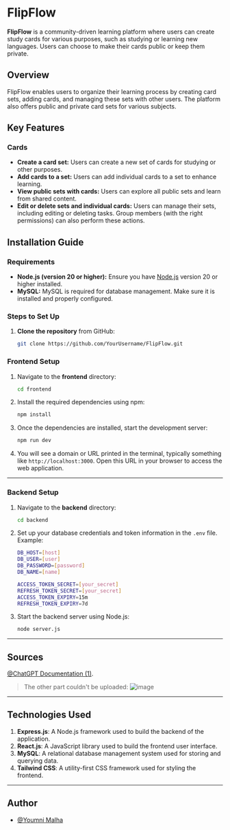 # FlipFlow

**FlipFlow** is a community-driven learning platform where users can create study cards for various purposes, such as studying or learning new languages. Users can choose to make their cards public or keep them private.

## Overview

FlipFlow enables users to organize their learning process by creating card sets, adding cards, and managing these sets with other users. The platform also offers public and private card sets for various subjects.

## Key Features

### Cards
- **Create a card set:** Users can create a new set of cards for studying or other purposes.
- **Add cards to a set:** Users can add individual cards to a set to enhance learning.
- **View public sets with cards:** Users can explore all public sets and learn from shared content.
- **Edit or delete sets and individual cards:** Users can manage their sets, including editing or deleting tasks. Group members (with the right permissions) can also perform these actions.

## Installation Guide

### Requirements
- **Node.js (version 20 or higher):** Ensure you have [Node.js](https://nodejs.org/en) version 20 or higher installed.
- **MySQL:** MySQL is required for database management. Make sure it is installed and properly configured.

### Steps to Set Up

1. **Clone the repository** from GitHub:
   ```bash
   git clone https://github.com/YourUsername/FlipFlow.git

### Frontend Setup
1. Navigate to the **frontend** directory:

    ```bash
    cd frontend
    ```

2. Install the required dependencies using npm:

    ```bash
    npm install
    ```

3. Once the dependencies are installed, start the development server:

    ```bash
    npm run dev
    ```

4. You will see a domain or URL printed in the terminal, typically something like `http://localhost:3000`. Open this URL in your browser to access the web application.

---

### Backend Setup
1. Navigate to the **backend** directory:

    ```bash
    cd backend
    ```

2. Set up your database credentials and token information in the `.env` file. Example:

    ```bash
    DB_HOST=[host]
    DB_USER=[user]
    DB_PASSWORD=[password]
    DB_NAME=[name]

    ACCESS_TOKEN_SECRET=[your_secret]
    REFRESH_TOKEN_SECRET=[your_secret]
    ACCESS_TOKEN_EXPIRY=15m
    REFRESH_TOKEN_EXPIRY=7d
    ```

3. Start the backend server using Node.js:

    ```bash
    node server.js
    ```

---

## Sources
[@ChatGPT Documentation (1)](https://chatgpt.com/share/6789af8e-6e60-8005-952c-45c9945d45cd).
> The other part couldn't be uploaded: ![image](https://github.com/user-attachments/assets/ec7e0964-1754-4d23-92d3-4867f67ff51e)



---

## Technologies Used
1. **Express.js**: A Node.js framework used to build the backend of the application.
2. **React.js**: A JavaScript library used to build the frontend user interface.
3. **MySQL**: A relational database management system used for storing and querying data.
4. **Tailwind CSS**: A utility-first CSS framework used for styling the frontend.

---

## Author
- [@Youmni Malha](https://github.com/Youmni)

